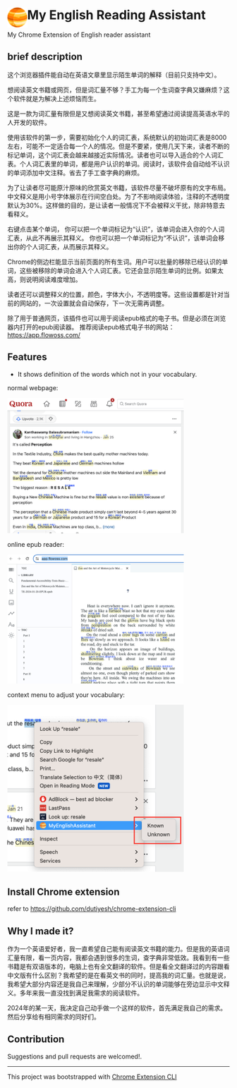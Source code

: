 # <img src="public/icons/icon_48.png" width="45" align="left"> My English Reading Assistant

My Chrome Extension of English reader assistant


## brief description
这个浏览器插件能自动在英语文章里显示陌生单词的解释（目前只支持中文）。

想阅读英文书籍或网页，但是词汇量不够？手工为每一个生词查字典又嫌麻烦？这个软件就是为解决上述烦恼而生。

这是一款为词汇量有限但是又想阅读英文书籍，甚至希望通过阅读提高英语水平的人开发的软件。

使用该软件的第一步，需要初始化个人的词汇表，系统默认的初始词汇表是8000左右，可能不一定适合每一个人的情况。但是不要紧，使用几天下来，读者不断的标记单词，这个词汇表会越来越接近实际情况。读者也可以导入适合的个人词汇表。个人词汇表里的单词，都是用户认识的单词。阅读时，该软件会自动给不认识的单词添加中文注释。省去了手工查字典的麻烦。

为了让读者尽可能原汁原味的欣赏英文书籍，该软件尽量不破坏原有的文字布局。中文释义是用小号字体展示在行间空白处。为了不影响阅读体验，注释的不透明度默认为30%。这样做的目的，是让读者一般情况下不会被释义干扰，除非特意去看释义。

右键点击某个单词，
你可以把一个单词标记为“认识”，该单词会进入你的个人词汇表，从此不再展示其释义。
你也可以把一个单词标记为“不认识”，该单词会移出你的个人词汇表，从而展示其释义。

Chrome的侧边栏能显示当前页面的所有生词。用户可以批量的移除已经认识的单词，这些被移除的单词会进入个人词汇表。它还会显示陌生单词的比例。如果太高，则说明阅读难度增加。

读者还可以调整释义的位置，颜色，字体大小，不透明度等。这些设置都是针对当前的网站的，一次设置就会自动保存，下一次无需再调整。


除了用于普通网页，该插件也可以用于阅读epub格式的电子书。但是必须在浏览器内打开的epub阅读器。
推荐阅读epub格式电子书的网站：https://app.flowoss.com/

## Features

- It shows definition of the words which not in your vocabulary.

normal webpage:

<img src="public/screenshots/webpage.png" width="400">

online epub reader:

<img src="public/screenshots/epub.png" width="400">

context menu to adjust your vocabulary:

<img src="public/screenshots/context-menu.png" width="400">

## Install Chrome extension

refer to https://github.com/dutiyesh/chrome-extension-cli

## Why I made it?
作为一个英语爱好者，我一直希望自己能有阅读英文书籍的能力。但是我的英语词汇量有限，看一页内容，我都会遇到很多的生词，查字典非常低效。我看到有一些书籍是有双语版本的，电脑上也有全文翻译的软件。但是看全文翻译过的内容跟看中文版有什么区别？我希望的是在看英文书的同时，提高我的词汇量。也就是说，我希望大部分内容还是我自己来理解，少部分不认识的单词能够在旁边显示中文释义。多年来我一直没找到满足我需求的阅读软件。

2024年的某一天，我决定自己动手做一个这样的软件，首先满足我自己的需求。然后分享给有相同需求的同好们。



## Contribution

Suggestions and pull requests are welcomed!.

---

This project was bootstrapped with [Chrome Extension CLI](https://github.com/dutiyesh/chrome-extension-cli)


